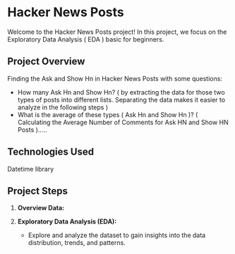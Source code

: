 # Hacker News Posts 
Welcome to the  Hacker News Posts  project! In this project, we focus on the Exploratory Data Analysis ( EDA ) basic for beginners.

## Project Overview
Finding the Ask and Show Hn in Hacker News Posts with some questions:

  - How many Ask Hn and Show Hn? ( by extracting the data for those two types of posts into different lists. Separating the data makes it easier to analyze in the following steps )
  - What is the average of these types ( Ask Hn and Show Hn )? ( Calculating the Average Number of Comments for Ask HN and Show HN Posts ).....

## Technologies Used
Datetime library

## Project Steps

1. **Overview Data:**


2. **Exploratory Data Analysis (EDA):**
   - Explore and analyze the dataset to gain insights into the data distribution, trends, and patterns.

